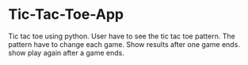 # Tic-Tac-Toe-App
Tic tac toe using python.
User have to see the tic tac toe pattern.
The pattern have to change each game.
Show results after one game ends.
show play again after a game ends.
